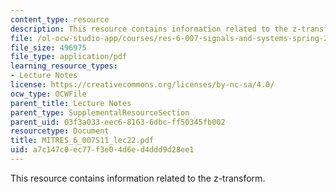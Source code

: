 ```yaml
---
content_type: resource
description: This resource contains information related to the z-transform.
file: /ol-ocw-studio-app/courses/res-6-007-signals-and-systems-spring-2011/a7c147c0ec77f3e04d6ed4ddd9d28ee1_MITRES_6_007S11_lec22.pdf
file_size: 496975
file_type: application/pdf
learning_resource_types:
- Lecture Notes
license: https://creativecommons.org/licenses/by-nc-sa/4.0/
ocw_type: OCWFile
parent_title: Lecture Notes
parent_type: SupplementalResourceSection
parent_uid: 03f3a033-eec6-8163-6dbc-ff50345fb002
resourcetype: Document
title: MITRES_6_007S11_lec22.pdf
uid: a7c147c0-ec77-f3e0-4d6e-d4ddd9d28ee1
---
```

This resource contains information related to the z-transform.